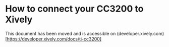 # How to connect your CC3200 to Xively

This document has been moved and is accessible on (developer.xively.com)[https://developer.xively.com/docs/ti-cc3200]

